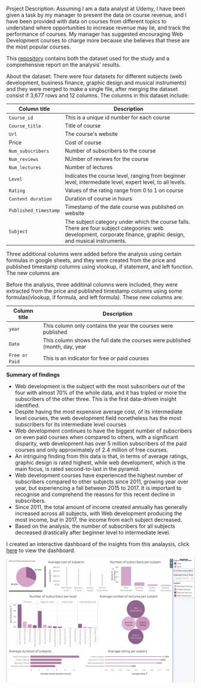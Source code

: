 Project Description: Assuming I am a data analyst at Udemy, I have been given a task by my manager to present the data on course revenue, and I have been provided with data on courses from different topics to understand where opportunities to increase revenue may lie, and track the performance of courses.
My manager has suggested encouraging Web Development courses to charge more because she believes that these are the most popular courses.

This [repository](https://github.com/distinctkemi/Udemy-course-analysis-with-tableau) contains both the dataset used for the study and a comprehensive report on the analysis' results.

About the dataset: There were four datasets for different subjects (web development, business finance, graphic design and musical instruments) and they were merged to make a single file, after merging the dataset consist if 3,677 rows and 12 columns. The columns in this dataset include:

| Column title | Description |
|---------------| ------------------ |
|`Course_id`    | This is a unique id number for each course |
|`Course_title` | Title of course                            |
| `Url` | The course's website |
|Price | Cost of course |
| `Num_subscribers`|  Number of subscribers to the course |
| `Num_reviews` | NUmber of reviews for the course |
| `Num_lectures` | Number of lectures |
| `Level` | Indicates the course level, ranging from beginner level, intermediate level, expert level, to all levels.|
| `Rating` | Values of the rating range from 0 to 1 on course |
| `Content duration` | Duration of course in hours |
| `Published_timestamp` | Timestamp of the date course was published on website |
| `Subject` | The subject category under which the course falls. There are four subject categoories: web development, corporate finance, graphic design, and musical instruments.|

Three additional columns were added before the analysis using certain formulas in google sheets, and they were created from the price and published timestamp columns using vlookup, if statement, and left function. The new columns are 

 Before the analysis, three additinal columns were included, they were extracted from the price and published timestamp columns using some formulas(vlookup, if formula, and left formula). These new columns are:
 
| Column title | Description |
|---------------| ------------------ |
|`year`| This column only contains the year the courses were published|
|`Date`| This column shows the full date the courses were published (month, day, year|
|`Free or Paid`| This is an indicator for free or paid courses |

**Summary of findings**
- Web development is the subject with the most subscribers out of the four with almost 70% of the whole data, and it has tripled or more the subscribers of the other three. This is the first data-driven insight identified.
- Despite having the most expensive average cost, of its intermediate level courses, the web development field nonetheless has the most subscribers for its intermediate level courses
- Web development continues to have the biggest number of subscribers on even paid courses when compared to others, with a significant disparity, web development has over 5 million subscribers of the paid courses and only approximately of 2.4 million of free courses.
- An intriguing finding from this data is that, in terms of average ratings, graphic design is rated highest, while web development, which is the main focus, is rated second-to-last in the pyramid.
- Web development courses have experienced the highest number of subscribers compared to other subjects since 2011, growing year over year, but experiencing a fall between 2015 to 2017. It is important to recognise and comprehend the reasons for this recent decline in subscribers.
- Since 2011, the total amount of income created annually has generally increased across all subjects, with Web development producing the most income, but in 2017, the income from each subject decreased.
- Based on the analysis, the number of subscribers for all subjects decreased drastically after beginner level to intermediate level.

I created an interactive dashboard of the insights from this analaysis, click [here](https://public.tableau.com/app/profile/adekemi8173/viz/Udemycourseanalysis_16754714438190/Dashboard1?publish=yes) to view the dashboard.




![alt text](https://github.com/distinctkemi/Udemy-course-analysis-with-tableau/blob/main/Udemy%20Courses.png)
